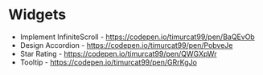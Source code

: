 # Widgets

- Implement InfiniteScroll - https://codepen.io/timurcat99/pen/BaQEvOb
- Design Accordion - https://codepen.io/timurcat99/pen/PobveJe
- Star Rating - https://codepen.io/timurcat99/pen/QWGXpWr
- Tooltip - https://codepen.io/timurcat99/pen/GRrKgJo
